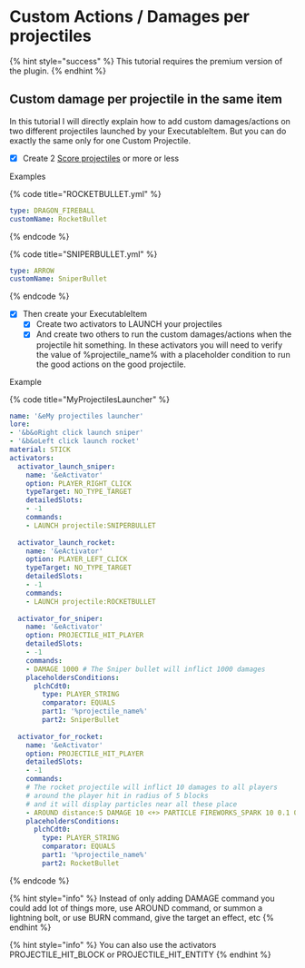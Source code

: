 # Custom Actions / Damages per projectiles

{% hint style="success" %}
This tutorial requires the premium version of the plugin.
{% endhint %}

## Custom damage per projectile in the same item

In this tutorial I will directly explain how to add custom damages/actions on two different projectiles launched by your ExecutableItem. But you can do exactly the same only for one Custom Projectile.



* [x] Create 2 [Score projectiles](../../../tools-for-all-plugins-score/custom-projectiles.md) or more or less

Examples

{% code title="ROCKETBULLET.yml" %}
```yaml
type: DRAGON_FIREBALL
customName: RocketBullet
```
{% endcode %}

{% code title="SNIPERBULLET.yml" %}
```yaml
type: ARROW
customName: SniperBullet
```
{% endcode %}

* [x] Then create your ExecutableItem
  * [x] Create two activators to LAUNCH your projectiles
  * [x] And create two others to run the custom damages/actions when the projectile hit something. In these activators you will need to verify the value of %projectile\_name% with a placeholder condition to run the good actions on the good projectile.

Example

{% code title="MyProjectilesLauncher" %}
```yaml
name: '&eMy projectiles launcher'
lore:
- '&b&oRight click launch sniper'
- '&b&oLeft click launch rocket'
material: STICK
activators:
  activator_launch_sniper:
    name: '&eActivator'
    option: PLAYER_RIGHT_CLICK
    typeTarget: NO_TYPE_TARGET
    detailedSlots:
    - -1
    commands:
    - LAUNCH projectile:SNIPERBULLET
    
  activator_launch_rocket:
    name: '&eActivator'
    option: PLAYER_LEFT_CLICK
    typeTarget: NO_TYPE_TARGET
    detailedSlots:
    - -1
    commands:
    - LAUNCH projectile:ROCKETBULLET
    
  activator_for_sniper:
    name: '&eActivator'
    option: PROJECTILE_HIT_PLAYER
    detailedSlots:
    - -1
    commands:
    - DAMAGE 1000 # The Sniper bullet will inflict 1000 damages
    placeholdersConditions:
      plchCdt0:
        type: PLAYER_STRING
        comparator: EQUALS
        part1: '%projectile_name%'
        part2: SniperBullet
        
  activator_for_rocket:
    name: '&eActivator'
    option: PROJECTILE_HIT_PLAYER
    detailedSlots:
    - -1
    commands:
    # The rocket projectile will inflict 10 damages to all players
    # around the player hit in radius of 5 blocks 
    # and it will display particles near all these place
    - AROUND distance:5 DAMAGE 10 <+> PARTICLE FIREWORKS_SPARK 10 0.1 0.5
    placeholdersConditions:
      plchCdt0:
        type: PLAYER_STRING
        comparator: EQUALS
        part1: '%projectile_name%'
        part2: RocketBullet
```
{% endcode %}

{% hint style="info" %}
Instead of only adding DAMAGE command you could add lot of things more, use AROUND command, or summon a lightning bolt, or use BURN command, give the target an effect, etc
{% endhint %}

{% hint style="info" %}
You can also use the activators PROJECTILE\_HIT\_BLOCK or PROJECTILE\_HIT\_ENTITY
{% endhint %}
